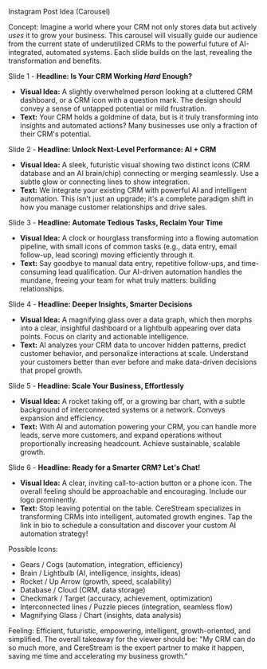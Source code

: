 Instagram Post Idea (Carousel)

Concept:
Imagine a world where your CRM not only stores data but actively *uses* it to grow your business. This carousel will visually guide our audience from the current state of underutilized CRMs to the powerful future of AI-integrated, automated systems. Each slide builds on the last, revealing the transformation and benefits.

Slide 1 - **Headline: Is Your CRM Working *Hard* Enough?**
*   **Visual Idea:** A slightly overwhelmed person looking at a cluttered CRM dashboard, or a CRM icon with a question mark. The design should convey a sense of untapped potential or mild frustration.
*   **Text:** Your CRM holds a goldmine of data, but is it truly transforming into insights and automated actions? Many businesses use only a fraction of their CRM's potential.

Slide 2 - **Headline: Unlock Next-Level Performance: AI + CRM**
*   **Visual Idea:** A sleek, futuristic visual showing two distinct icons (CRM database and an AI brain/chip) connecting or merging seamlessly. Use a subtle glow or connecting lines to show integration.
*   **Text:** We integrate your existing CRM with powerful AI and intelligent automation. This isn't just an upgrade; it's a complete paradigm shift in how you manage customer relationships and drive sales.

Slide 3 - **Headline: Automate Tedious Tasks, Reclaim Your Time**
*   **Visual Idea:** A clock or hourglass transforming into a flowing automation pipeline, with small icons of common tasks (e.g., data entry, email follow-up, lead scoring) moving efficiently through it.
*   **Text:** Say goodbye to manual data entry, repetitive follow-ups, and time-consuming lead qualification. Our AI-driven automation handles the mundane, freeing your team for what truly matters: building relationships.

Slide 4 - **Headline: Deeper Insights, Smarter Decisions**
*   **Visual Idea:** A magnifying glass over a data graph, which then morphs into a clear, insightful dashboard or a lightbulb appearing over data points. Focus on clarity and actionable intelligence.
*   **Text:** AI analyzes your CRM data to uncover hidden patterns, predict customer behavior, and personalize interactions at scale. Understand your customers better than ever before and make data-driven decisions that propel growth.

Slide 5 - **Headline: Scale Your Business, Effortlessly**
*   **Visual Idea:** A rocket taking off, or a growing bar chart, with a subtle background of interconnected systems or a network. Conveys expansion and efficiency.
*   **Text:** With AI and automation powering your CRM, you can handle more leads, serve more customers, and expand operations without proportionally increasing headcount. Achieve sustainable, scalable growth.

Slide 6 - **Headline: Ready for a Smarter CRM? Let's Chat!**
*   **Visual Idea:** A clear, inviting call-to-action button or a phone icon. The overall feeling should be approachable and encouraging. Include our logo prominently.
*   **Text:** Stop leaving potential on the table. CereStream specializes in transforming CRMs into intelligent, automated growth engines. Tap the link in bio to schedule a consultation and discover your custom AI automation strategy!

Possible Icons:
*   Gears / Cogs (automation, integration, efficiency)
*   Brain / Lightbulb (AI, intelligence, insights, ideas)
*   Rocket / Up Arrow (growth, speed, scalability)
*   Database / Cloud (CRM, data storage)
*   Checkmark / Target (accuracy, achievement, optimization)
*   Interconnected lines / Puzzle pieces (integration, seamless flow)
*   Magnifying Glass / Chart (insights, data analysis)

Feeling:
Efficient, futuristic, empowering, intelligent, growth-oriented, and simplified. The overall takeaway for the viewer should be: "My CRM can do so much more, and CereStream is the expert partner to make it happen, saving me time and accelerating my business growth."
